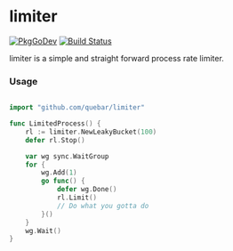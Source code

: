 # limiter

[![PkgGoDev](https://pkg.go.dev/badge/github.com/qeubar/limiter?tab=doc)](https://pkg.go.dev/github.com/qeubar/limiter?tab=doc)
[![Build Status](https://travis-ci.com/qeubar/limiter.svg?branch=master)](https://travis-ci.com/qeubar/limiter)

limiter is a simple and straight forward process rate limiter.

### Usage

```go

import "github.com/quebar/limiter"

func LimitedProcess() {
    rl := limiter.NewLeakyBucket(100)
    defer rl.Stop()

    var wg sync.WaitGroup
	for {
		wg.Add(1)
		go func() {
			defer wg.Done()
			rl.Limit()
            // Do what you gotta do
		}()
	}
	wg.Wait()
}
